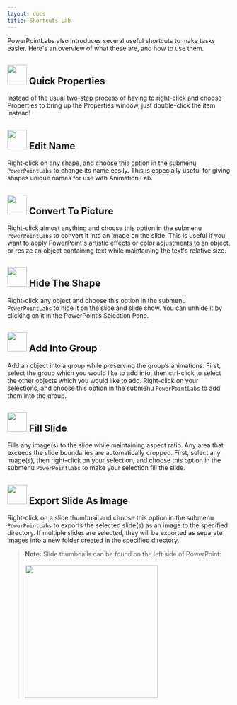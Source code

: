 ```yaml
---
layout: docs
title: Shortcuts Lab
---
```


PowerPointLabs also introduces several useful shortcuts to make tasks easier. Here's an overview of what these are, and how to use them.

## <img src="{{ site.baseurl }}/img/docs/shortcuts-lab/image_0.png" width="44"> Quick Properties

Instead of the usual two-step process of having to right-click and choose Properties to bring up the Properties window, just double-click the item instead!

## <img src="{{ site.baseurl }}/img/docs/shortcuts-lab/image_1.png" width="44"> Edit Name

Right-click on any shape, and choose this option in the submenu `PowerPointLabs` to change its name easily. This is especially useful for giving shapes unique names for use with Animation Lab.

## <img src="{{ site.baseurl }}/img/docs/shortcuts-lab/image_4.png" width="44"> Convert To Picture

Right-click almost anything and choose this option in the submenu `PowerPointLabs` to convert it into an image on the slide. This is useful if you want to apply PowerPoint's artistic effects or color adjustments to an object, or resize an object containing text while maintaining the text's relative size.

## <img src="{{ site.baseurl }}/img/docs/shortcuts-lab/image_6.png" width="44"> Hide The Shape

Right-click any object and choose this option in the submenu `PowerPointLabs` to hide it on the slide and slide show. You can unhide it by clicking on it in the PowerPoint’s Selection Pane.

## <img src="{{ site.baseurl }}/img/docs/shortcuts-lab/image_5.png" width="44"> Add Into Group

Add an object into a group while preserving the group’s animations. First, select the group which you would like to add into, then ctrl-click to select the other objects which you would like to add. Right-click on your selections, and choose this option in the submenu `PowerPointLabs` to add them into the group.

## <img src="{{ site.baseurl }}/img/docs/shortcuts-lab/image_7.png" width="44"> Fill Slide

Fills any image(s) to the slide while maintaining aspect ratio. Any area that exceeds the slide boundaries are automatically cropped. First, select any image(s), then right-click on your selection, and choose this option in the submenu `PowerPointLabs` to make your selection fill the slide.

## <img src="{{ site.baseurl }}/img/docs/shortcuts-lab/image_8.png" width="44"> Export Slide As Image

Right-click on a slide thumbnail and choose this option in the submenu `PowerPointLabs` to exports the selected slide(s) as an image to the specified directory. If multiple slides are selected, they will be exported as separate images into a new folder created in the specified directory.

> **Note:** Slide thumbnails can be found on the left side of PowerPoint: <br><br><img class="box-shadow" src="{{ site.baseurl }}/img/docs/shortcuts-lab/image_9.png" width="300">
